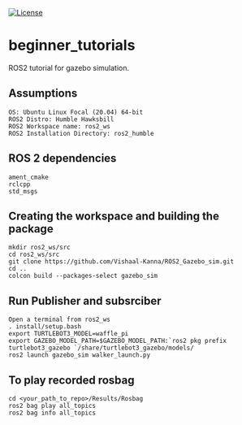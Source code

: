 [![License](https://img.shields.io/badge/License-Apache_2.0-blue.svg)](https://opensource.org/licenses/Apache-2.0)

# beginner_tutorials
ROS2 tutorial for gazebo simulation.

## Assumptions
```
OS: Ubuntu Linux Focal (20.04) 64-bit
ROS2 Distro: Humble Hawksbill
ROS2 Workspace name: ros2_ws
ROS2 Installation Directory: ros2_humble
```

## ROS 2 dependencies
```
ament_cmake
rclcpp
std_msgs
```

## Creating the workspace and building the package
```
mkdir ros2_ws/src
cd ros2_ws/src
git clone https://github.com/Vishaal-Kanna/ROS2_Gazebo_sim.git
cd ..
colcon build --packages-select gazebo_sim
```

## Run Publisher and subsrciber
```
Open a terminal from ros2_ws
. install/setup.bash
export TURTLEBOT3_MODEL=waffle_pi
export GAZEBO_MODEL_PATH=$GAZEBO_MODEL_PATH:`ros2 pkg prefix turtlebot3_gazebo `/share/turtlebot3_gazebo/models/
ros2 launch gazebo_sim walker_launch.py
```

## To play recorded rosbag
```
cd <your_path_to_repo>/Results/Rosbag
ros2 bag play all_topics
ros2 bag info all_topics
```




